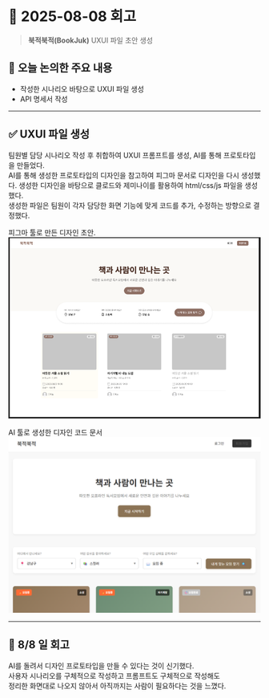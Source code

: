# 📅 2025-08-08 회고

> **북적북적(BookJuk)** UXUI 파일 초안 생성

## 🧭 오늘 논의한 주요 내용

* 작성한 시나리오 바탕으로 UXUI 파일 생성
* API 명세서 작성

---

## ✅ UXUI 파일 생성
팀원별 담당 시나리오 작성 후 취합하여 UXUI 프롬프트를 생성, AI를 통해 프로토타입을 만들었다.   
AI를 통해 생성한 프로토타입의 디자인을 참고하여 피그마 문서로 디자인을 다시 생성했다.
생성한 디자인을 바탕으로 클로드와 제미나이를 활용하여 html/css/js 파일을 생성했다.   
생성한 파일은 팀원이 각자 담당한 화면 기능에 맞게 코드를 추가, 수정하는 방향으로 결정했다.   

피그마 툴로 만든 디자인 초안.    
![alt text](img/image.png)

AI 툴로 생성한 디자인 코드 문서   
![alt text](img/image_ai.png)

---

## 💭 8/8 일 회고
AI를 돌려서 디자인 프로토타입을 만들 수 있다는 것이 신기했다.   
사용자 시나리오를 구체적으로 작성하고 프롬프트도 구체적으로 작성해도   
정리한 화면대로 나오지 않아서 아직까지는 사람이 필요하다는 것을 느꼈다.
